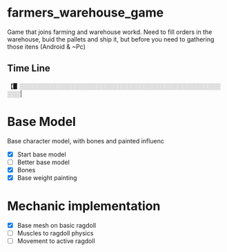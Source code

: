 # farmers_warehouse_game
Game that joins farming and warehouse workd. Need to fill orders in the warehouse, buid the pallets and ship it, but before you need to gathering those itens (Android &amp; ~Pc)

## Time Line
【▋░░░░░░░░░░░░░░░░░░░░░░░░░░░░░░░░░░░░░░░░░░░░░░░░░░|
# Base Model
Base character model, with bones and painted influenc
* [x] Start base model
* [ ] Better base model
* [x] Bones
* [x] Base weight painting

# Mechanic implementation
* [x] Base mesh on basic ragdoll
* [ ] Muscles to ragdoll physics
* [ ] Movement to active ragdoll